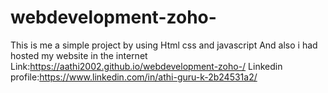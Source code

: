# webdevelopment-zoho-
This is me  a simple project by using Html css and javascript
And also i had hosted my website in the internet
Link:https://aathi2002.github.io/webdevelopment-zoho-/
Linkedin profile:https://www.linkedin.com/in/athi-guru-k-2b24531a2/
